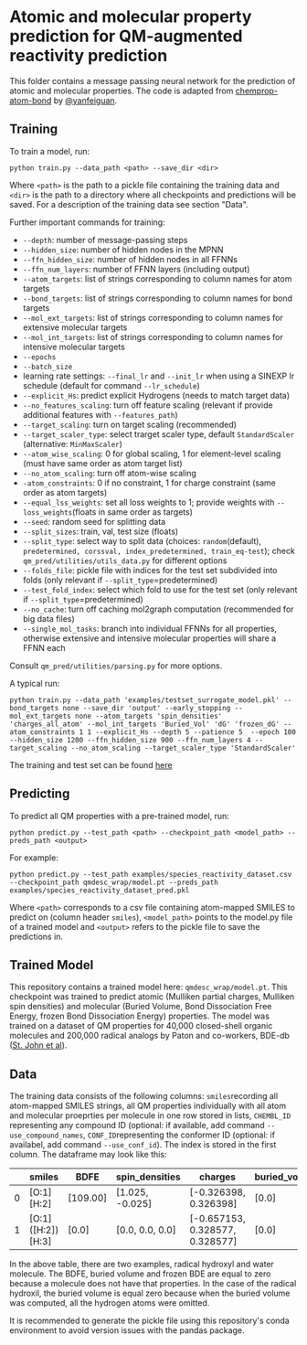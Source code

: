 # Atomic and molecular property prediction for QM-augmented reactivity prediction
This folder contains a message passing neural network for the prediction of atomic and molecular properties. The code is adapted from [chemprop-atom-bond](https://github.com/yanfeiguan/chemprop-atom-bond) by [@yanfeiguan](https://github.com/yanfeiguan). 

## Training
To train a model, run:

```
python train.py --data_path <path> --save_dir <dir>
```

Where ```<path>``` is the path to a pickle file containing the training data and ```<dir>``` is the path to a directory where all checkpoints and predictions will be saved. For a description of the training data see section "Data".

Further important commands for training:
* ```--depth```: number of message-passing steps
* ```--hidden_size```: number of hidden nodes in the MPNN
* ```--ffn_hidden_size```: number of hidden nodes in all FFNNs
* ```--ffn_num_layers```: number of FFNN layers (including output)
* ```--atom_targets```: list of strings corresponding to column names for atom targets
* ```--bond_targets```: list of strings corresponding to column names for bond targets
* ```--mol_ext_targets```: list of strings corresponding to column names for extensive molecular targets
* ```--mol_int_targets```: list of strings corresponding to column names for intensive molecular targets
* ```--epochs```
* ```--batch_size```
* learning rate settings: ```--final_lr``` and ```--init_lr``` when using a SINEXP lr schedule (default for command ```--lr_schedule```)
* ```--explicit_Hs```: predict explicit Hydrogens (needs to match target data)
* ```--no_features_scaling```: turn off feature scaling (relevant if provide additional features with ```--features_path```)
* ```--target_scaling```: turn on target scaling (recommended)
* ```--target_scaler_type```: select trarget scaler type, default ```StandardScaler``` (alternative: ```MinMaxScaler```)
* ```--atom_wise_scaling```: 0 for global scaling, 1 for element-level scaling (must have same order as atom target list)
* ```--no_atom_scaling```: turn off atom-wise scaling
* ```-atom_constraints```: 0 if no constraint, 1 for charge constraint (same order as atom targets)
* ```--equal_lss_weights```: set all loss weights to 1; provide weights with ```--loss_weights```(floats in same order as targets)
* ```--seed```: random seed for splitting data
* ```--split_sizes```: train, val, test size (floats)
* ```--split_type```: select way to split data (choices: ```random```(default), ```predetermined, corssval, index_predetermined, train_eq-test```); check ```qm_pred/utilities/utils_data.py``` for different options
* ```--folds_file```: pickle file with indices for the test set subdivided into folds (only relevant if ```--split_type```=predetermined)
* ```--test_fold_index```: select which fold to use for the test set (only relevant if ```--split_type```=predetermined)
* ```--no_cache```: turn off caching mol2graph computation (recommended for big data files)
* ```--single_mol_tasks```: branch into individual FFNNs for all properties, otherwise extensive and intensive molecular properties will share a FFNN each

Consult ```qm_pred/utilities/parsing.py``` for more options.

A typical run:
````
python train.py --data_path 'examples/testset_surrogate_model.pkl' --bond_targets none --save_dir 'output' --early_stopping --mol_ext_targets none --atom_targets 'spin_densities' 'charges_all_atom' --mol_int_targets 'Buried_Vol' 'dG' 'frozen_dG' --atom_constraints 1 1 --explicit_Hs --depth 5 --patience 5  --epoch 100 --hidden_size 1200 --ffn_hidden_size 900 --ffn_num_layers 4 --target_scaling --no_atom_scaling --target_scaler_type 'StandardScaler'
````

The training and test set can be found [here](https://figshare.com/projects/Hydrogen_atom_transfer_reactions/188007)

## Predicting
To predict all QM properties with a pre-trained model, run:

```
python predict.py --test_path <path> --checkpoint_path <model_path> --preds_path <output>
```

For example:
```
python predict.py --test_path examples/species_reactivity_dataset.csv --checkpoint_path qmdesc_wrap/model.pt --preds_path examples/species_reactivity_dataset_pred.pkl
```

Where ```<path>``` corresponds to a csv file containing atom-mapped SMILES to predict on (column header ```smiles```), ```<model_path>``` points to the model.py file of a trained model and ```<output>``` refers to the pickle file to save the predictions in.

## Trained Model
This repository contains a trained model here: ```qmdesc_wrap/model.pt```. This checkpoint was trained to predict atomic (Mulliken partial charges, Mulliken spin densities) and molecular (Buried Volume, Bond Dissociation Free Energy, frozen Bond Dissociation Energy) properties.
The model was trained on a dataset of QM properties for 40,000 closed-shell organic molecules and 200,000 radical analogs by Paton and co-workers, BDE-db ([St. John et al](https://doi.org/10.1038/s41597-020-00588-x)).

## Data
The training data consists of the following columns: ```smiles```recording all atom-mapped SMILES strings, all QM properties individually with all atom and molecular proeprties per molecule in one row stored in lists, ```CHEMBL_ID``` representing any compound ID (optional: if available, add command ```--use_compound_names```, ```CONF_ID```representing the conformer ID (optional: if availabel, add command ```--use_conf_id```). The index is stored in the first column.
The dataframe may look like this:

|   | smiles              | BDFE     | spin_densities  | charges               | buried_volume | fr_BDE |
|---|---------------------|----------|-----------------|-----------------------|-------|-------|
| 0 | [O:1][H:2]          | [109.00] | [1.025, -0.025] | [-0.326398, 0.326398] | [0.0] | [156.06] |
| 1 | [O:1]\([H:2]\)[H:3] | [0.0]    | [0.0, 0.0, 0.0] | [-0.657153, 0.328577, 0.328577] | [0.0] | [0.0] |

In the above table, there are two examples, radical hydroxyl and water molecule. The BDFE, buried volume and frozen BDE are equal to zero because a molecule
does not have that properties. In the case of the radical hydroxil, the buried volume is equal zero because when the buried volume was computed, all the hydrogen
atoms were omitted.

It is recommended to generate the pickle file using this repository's conda environment to avoid version issues with the pandas package.


